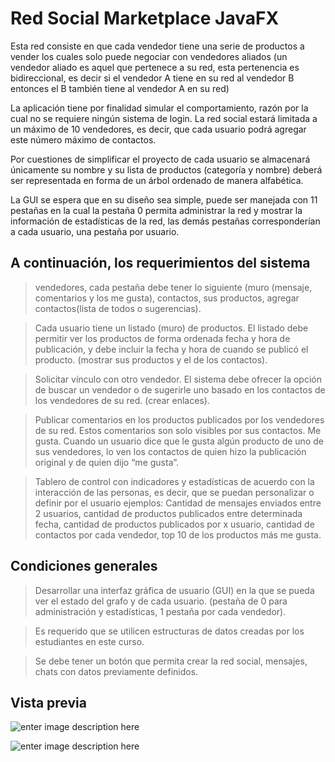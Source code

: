  
# Red Social Marketplace JavaFX

Esta red consiste en que cada vendedor tiene una serie de productos a vender los cuales solo puede negociar con vendedores aliados (un vendedor aliado es aquel que pertenece a su red, esta pertenencia es bidireccional, es decir si el vendedor A tiene en su red al vendedor B entonces el B también tiene al vendedor A en su red)

La aplicación tiene por finalidad simular el comportamiento, razón por la cual no se requiere ningún sistema de login. La red social estará limitada a un máximo de 10 vendedores, es decir, que cada usuario podrá agregar este número máximo de contactos.

Por cuestiones de simplificar el proyecto de cada usuario se almacenará únicamente su nombre y su lista de productos (categoría y nombre) deberá ser representada en forma de un árbol ordenado de manera alfabética.

La GUI se espera que en su diseño sea simple, puede ser manejada con 11 pestañas en la cual la pestaña 0 permita administrar la red y mostrar la información de estadísticas de la red, las demás pestañas corresponderían a cada usuario, una pestaña por usuario.

## A continuación, los requerimientos del sistema

> vendedores, cada pestaña debe tener lo siguiente (muro (mensaje, comentarios y los me gusta), contactos, sus productos, agregar contactos(lista de todos o sugerencias).
 
>Cada usuario tiene un listado (muro) de productos. El listado debe permitir ver los productos de forma ordenada fecha y hora de publicación, y debe incluir la fecha y hora de cuando se publicó el producto. (mostrar sus productos y el de los contactos).
 
> Solicitar vínculo con otro vendedor. El sistema debe ofrecer la opción de buscar un vendedor o de sugerirle uno basado en los contactos de los vendedores de su red. (crear enlaces).
 
> Publicar comentarios en los productos publicados por los vendedores de su red. Estos comentarios son solo visibles por sus contactos.
Me gusta. Cuando un usuario dice que le gusta algún producto de uno de sus vendedores, lo ven los contactos de quien hizo la publicación original y de quien dijo “me gusta”.
 
> Tablero de control con indicadores y estadísticas de acuerdo con la interacción de las personas, es decir, que se puedan personalizar o definir por el usuario ejemplos: Cantidad de mensajes enviados entre 2 usuarios, cantidad de productos publicados entre determinada fecha, cantidad de productos publicados por x usuario, cantidad de contactos por cada vendedor, top 10 de los productos más me gusta.
 

## Condiciones generales

>Desarrollar una interfaz gráfica de usuario (GUI) en la que se pueda ver el estado del grafo y de cada usuario. (pestaña de 0 para administración y estadísticas, 1 pestaña por cada vendedor).
 
>Es requerido que se utilicen estructuras de datos creadas por los estudiantes en este curso.
 
>Se debe tener un botón que permita crear la red social, mensajes, chats con datos previamente definidos.

## Vista previa

![enter image description here](https://i.postimg.cc/YShdQV6f/image.png)

![enter image description here](https://i.postimg.cc/KjzjYPSz/image.png)
